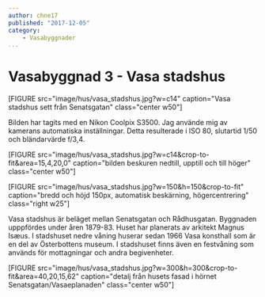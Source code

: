 ```yaml
---
author: chne17
published: "2017-12-05"
category:
    - Vasabyggnader
...
```


Vasabyggnad 3 - Vasa stadshus
==================================

[FIGURE src="image/hus/vasa_stadshus.jpg?w=c14" caption="Vasa stadshus sett från Senatsgatan" class="center w50"]

Bilden har tagits med en Nikon Coolpix S3500. Jag använde mig av kamerans automatiska inställningar. Detta resulterade i ISO 80, slutartid 1/50 och bländarvärde f/3,4.


[FIGURE src="image/hus/vasa_stadshus.jpg?w=c14&crop-to-fit&area=15,4,20,0" caption="bilden beskuren nedtill, upptill och till höger" class="center w50"]

[FIGURE src="image/hus/vasa_stadshus.jpg?w=150&h=150&crop-to-fit" caption="bredd och höjd 150px, automatisk beskärning, högercentrering" class="right w25"]

Vasa stadshus är beläget mellan Senatsgatan och Rådhusgatan. Byggnaden upppfördes under åren 1879-83. Huset har planerats av arkitekt Magnus Isæus. I stadshuset nedre våning huserar sedan 1966 Vasa konsthall som är en del av Österbottens museum. I stadshuset finns även en festvåning som används för mottagningar och andra begivenheter.

[FIGURE src="image/hus/vasa_stadshus.jpg?w=300&h=300&crop-to-fit&area=40,20,15,62" caption="detalj från husets fasad i hörnet Senatsgatan/Vasaeplanaden" class="center w50"]

